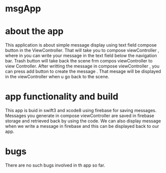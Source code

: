 # msgApp


# about the app
This application is about simple message display using text field compose button in the ViewController.
That will take you to compose viewController , where in you can write your message in the text field below the navigation bar.
Trash button will take back the scene frm compos viewController to view Controller.
After writting the message in compose viewController , you can press add button to create the message .
That mesage will be displayed in the viewController when u go back to the scene.


# app functionality and build

This app is buid in swift3 and xcode8 using firebase for saving messages.
Messages you generate in compose viewController are saved in firebase storage and retrieved back by using the code.
We can also display message when we write a message in firebase and this can be displayed back to our app. 

# bugs

There are no such bugs involved in th app so far.
